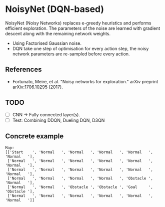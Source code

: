 # NoisyNet (DQN-based)

NoisyNet (Noisy Networks) replaces e-greedy heuristics and performs efficient exploration.
The parameters of the noise are learned with gradient descent along with the remaining network weights.

* Using Factorised Gaussian noise.
* DQN take one step of optimisation for every action step, the noisy network parameters are re-sampled before every action.

## References

* Fortunato, Meire, et al. "Noisy networks for exploration." arXiv preprint arXiv:1706.10295 (2017).

## TODO

- [ ] CNN -> Fully connected layer(s).
- [ ] Test: Combining DDQN, Dueling DQN, D3QN

## Concrete example

```
Map:
[['Start    ', 'Normal   ', 'Normal   ', 'Normal   ', 'Normal   ', 'Normal   '],
 ['Normal   ', 'Normal   ', 'Normal   ', 'Normal   ', 'Normal   ', 'Normal   '],
 ['Normal   ', 'Normal   ', 'Normal   ', 'Normal   ', 'Normal   ', 'Normal   '],
 ['Normal   ', 'Normal   ', 'Normal   ', 'Normal   ', 'Obstacle ', 'Normal   '],
 ['Normal   ', 'Normal   ', 'Obstacle ', 'Obstacle ', 'Goal     ', 'Obstacle '],
 ['Normal   ', 'Normal   ', 'Normal   ', 'Normal   ', 'Normal   ', 'Normal   ']]
```

<!--
## Result

```
> Setting: Namespace(lr=0.001, r=200, s=100, y=0.95)
(Episode:   199, Steps:    99)
Score over time: -0.88
```

![Gs](./images/Gs.png)

```
Final Q-Table:
array([[-0.086,  0.074,  0.064,  0.073],
       [-0.088,  0.081,  0.066,  0.079],
       [-0.087,  0.083,  0.066,  0.081],
       [-0.086,  0.075,  0.064,  0.075],
       [-0.086,  0.075,  0.064,  0.074],
       [-0.087,  0.073,  0.064,  0.073],
       [-0.085,  0.07 ,  0.063,  0.069],
       [-0.088,  0.082,  0.066,  0.08 ],
       [-0.09 ,  0.09 ,  0.068,  0.087],
       [-0.091,  0.092,  0.068,  0.088],
       [-0.087,  0.081,  0.066,  0.079],
       [-0.088,  0.083,  0.066,  0.081],
       [-0.083,  0.069,  0.063,  0.068],
       [-0.087,  0.08 ,  0.065,  0.077],
       [-0.09 ,  0.092,  0.069,  0.088],
       [-0.091,  0.09 ,  0.068,  0.085],
       [ 0.009, -0.108,  0.074,  0.081],
       [-0.088,  0.084,  0.067,  0.082],
       [-0.084,  0.069,  0.062,  0.07 ],
       [-0.086,  0.075,  0.064,  0.074],
       [ 0.084, -0.246,  0.063,  0.089],
       [ 0.085, -0.255,  0.09 ,  0.008],
       [ 0.018,  1.163,  0.109,  0.128],
       [ 0.081, -0.24 ,  0.067,  0.084],
       [-0.083,  0.064,  0.061,  0.064],
       [ 0.076, -0.28 ,  0.058, -0.208],
       [-0.084,  0.159,  0.071,  0.088],
       [-0.088,  0.084,  0.066,  0.082],
       [-0.063,  0.115,  0.078,  0.088],
       [ 0.005,  0.04 ,  0.176, -0.238],
       [-0.08 ,  0.06 ,  0.06 ,  0.062],
       [-0.081,  0.059,  0.06 ,  0.061],
       [-0.082,  0.061,  0.06 ,  0.061],
       [-0.081,  0.061,  0.06 ,  0.063],
       [-0.081,  0.06 ,  0.06 ,  0.061],
       [-0.082,  0.059,  0.06 ,  0.062]])
Map:
[['Start    ', 'Normal   ', 'Normal   ', 'Normal   ', 'Normal   ', 'Normal   '],
 ['Normal   ', 'Normal   ', 'Normal   ', 'Normal   ', 'Normal   ', 'Normal   '],
 ['Normal   ', 'Normal   ', 'Normal   ', 'Normal   ', 'Normal   ', 'Normal   '],
 ['Normal   ', 'Normal   ', 'Normal   ', 'Normal   ', 'Obstacle ', 'Normal   '],
 ['Normal   ', 'Normal   ', 'Obstacle ', 'Obstacle ', 'Goal     ', 'Obstacle '],
 ['Normal   ', 'Normal   ', 'Normal   ', 'Normal   ', 'Normal   ', 'Normal   ']]
Q-map:
[['Down     ', 'Down     ', 'Down     ', 'Down     ', 'Down     ', 'Down     '],
 ['Down     ', 'Down     ', 'Down     ', 'Down     ', 'Down     ', 'Down     '],
 ['Down     ', 'Down     ', 'Down     ', 'Down     ', 'Right    ', 'Down     '],
 ['Right    ', 'Down     ', 'Right    ', 'Left     ', 'Down     ', 'Right    '],
 ['Right    ', 'Up       ', 'Down     ', 'Down     ', 'Down     ', 'Left     '],
 ['Right    ', 'Right    ', 'Right    ', 'Right    ', 'Right    ', 'Right    ']]
```
-->
